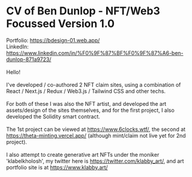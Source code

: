 # CV of Ben Dunlop - NFT/Web3 Focussed Version 1.0

Portfolio:  https://bdesign-01.web.app/  <br />
LinkedIn:   https://www.linkedin.com/in/%F0%9F%87%BF%F0%9F%87%A6-ben-dunlop-871a9723/  <br />
  <br />
Hello!  <br />
  <br />
I've developed / co-authored 2 NFT claim sites, using a combination of React / Next.js / Redux / Web3.js / Tailwind CSS and other techs.  <br />
 <br />
For both of these I was also the NFT artist, and developed the art assets/design of the sites themselves, and for the first project, I also developed the Solidity smart contract.  <br />
 <br />
The 1st project can be viewed at https://www.6clocks.wtf/, the second at https://theta-minting.vercel.app/ (although mint/claim not live yet for 2nd project). <br />
 <br />
I also attempt to create generative art NFTs under the moniker 'klabelkholosh', my twitter here is https://twitter.com/klabby_art/, and art portfolio site is at https://www.klabby.art/ <br />
